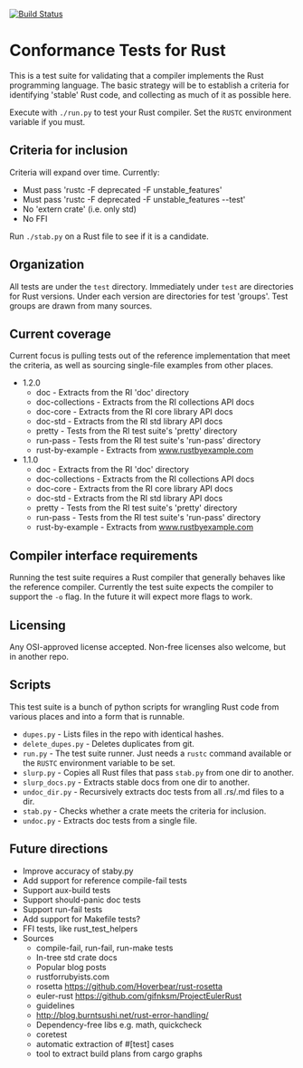 [![Build Status](https://travis-ci.org/brson/ctrs.svg?branch=master)](https://travis-ci.org/brson/ctrs)

# Conformance Tests for Rust

This is a test suite for validating that a compiler implements the Rust programming language.
The basic strategy will be to establish a criteria for identifying 'stable' Rust code,
and collecting as much of it as possible here.

Execute with `./run.py` to test your Rust compiler.
Set the `RUSTC` environment variable if you must.

## Criteria for inclusion

Criteria will expand over time.
Currently:

* Must pass 'rustc -F deprecated -F unstable_features'
* Must pass 'rustc -F deprecated -F unstable_features --test'
* No 'extern crate' (i.e. only std)
* No FFI

Run `./stab.py` on a Rust file to see if it is a candidate.

## Organization

All tests are under the `test` directory. Immediately under `test`
are directories for Rust versions. Under each version are directories
for test 'groups'. Test groups are drawn from many sources.

## Current coverage

Current focus is pulling tests out of the reference implementation that
meet the criteria, as well as sourcing single-file examples from
other places.

- 1.2.0
  - doc - Extracts from the RI 'doc' directory
  - doc-collections - Extracts from the RI collections API docs
  - doc-core - Extracts from the RI core library API docs
  - doc-std - Extracts from the RI std library API docs
  - pretty - Tests from the RI test suite's 'pretty' directory
  - run-pass - Tests from the RI test suite's 'run-pass' directory
  - rust-by-example - Extracts from www.rustbyexample.com
- 1.1.0
  - doc - Extracts from the RI 'doc' directory
  - doc-collections - Extracts from the RI collections API docs
  - doc-core - Extracts from the RI core library API docs
  - doc-std - Extracts from the RI std library API docs
  - pretty - Tests from the RI test suite's 'pretty' directory
  - run-pass - Tests from the RI test suite's 'run-pass' directory
  - rust-by-example - Extracts from www.rustbyexample.com

## Compiler interface requirements

Running the test suite requires a Rust compiler that generally behaves
like the reference compiler. Currently the test suite expects the
compiler to support the `-o` flag. In the future it will expect more
flags to work.

## Licensing

Any OSI-approved license accepted. Non-free
licenses also welcome, but in another repo.

## Scripts

This test suite is a bunch of python scripts for wrangling Rust code from various places and into a form that is runnable.

* `dupes.py` - Lists files in the repo with identical hashes.
* `delete_dupes.py` - Deletes duplicates from git.
* `run.py` - The test suite runner. Just needs a `rustc` command available or the `RUSTC` environment variable to be set.
* `slurp.py` - Copies all Rust files that pass `stab.py` from one dir to another.
* `slurp_docs.py` - Extracts stable docs from one dir to another.
* `undoc_dir.py` - Recursively extracts doc tests from all .rs/.md files to a dir.
* `stab.py` - Checks whether a crate meets the criteria for inclusion.
* `undoc.py` - Extracts doc tests from a single file.

## Future directions

* Improve accuracy of staby.py
* Add support for reference compile-fail tests
* Support aux-build tests
* Support should-panic doc tests
* Support run-fail tests
* Add support for Makefile tests?
* FFI tests, like rust_test_helpers
* Sources
  * compile-fail, run-fail, run-make tests
  * In-tree std crate docs
  * Popular blog posts
  * rustforrubyists.com
  * rosetta https://github.com/Hoverbear/rust-rosetta
  * euler-rust https://github.com/gifnksm/ProjectEulerRust
  * guidelines
  * http://blog.burntsushi.net/rust-error-handling/
  * Dependency-free libs e.g. math, quickcheck
  * coretest
  * automatic extraction of #[test] cases
  * tool to extract build plans from cargo graphs


